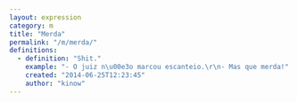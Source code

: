 ```yaml
---
layout: expression
category: m
title: "Merda"
permalink: "/m/merda/"
definitions:
  - definition: "Shit."
    example: "- O juiz n\u00e3o marcou escanteio.\r\n- Mas que merda!"
    created: "2014-06-25T12:23:45"
    author: "kinow"
---
```

